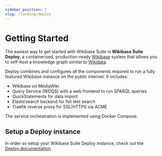 ```yaml
---
sidebar_position: 2
slug: /landing/deploy
---
```


# Getting Started

The easiest way to get started with Wikibase Suite is **Wikibase Suite Deploy**, a containerized, production-ready [Wikibase](https://wikiba.se) system that allows you to self-host a knowledge graph similar to [Wikidata](https://www.wikidata.org/wiki/Wikidata:Main_Page). 

Deploy combines and configures all the components required to run a fully featured Wikibase instance on the public internet. It includes:

- Wikibase on MediaWiki
- Query Service (WDQS) with a web frontend to run SPARQL queries
- QuickStatements for data import
- Elasticsearch backend for full text search
- Traefik reverse proxy for SSL/HTTPS via ACME

The service orchestration is implemented using Docker Compose.

## Setup a Deploy instance
In order so setup your Wikibase Suite Deploy instance, check out the [Deploy documentation](../deploy).

<!-- ## Releases -->
<!-- Where to find Deploy releases? -->
